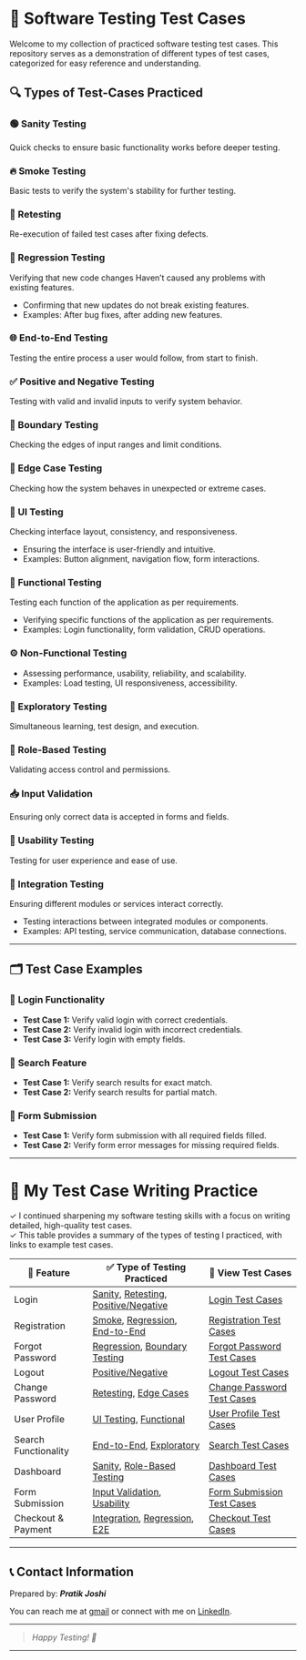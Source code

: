 # 📝 Software Testing Test Cases

Welcome to my collection of practiced software testing test cases. This repository serves as a demonstration of different types of test cases, categorized for easy reference and understanding.

## 🔍 Types of Test-Cases Practiced

### 🟢 Sanity Testing
Quick checks to ensure basic functionality works before deeper testing.

### 🔥 Smoke Testing
Basic tests to verify the system's stability for further testing.

### 🔁 Retesting
Re-execution of failed test cases after fixing defects.

### 🔄 Regression Testing
Verifying that new code changes Haven’t caused any problems with existing features.
* Confirming that new updates do not break existing features.
* Examples: After bug fixes, after adding new features.

### 🌐 End-to-End Testing
Testing the entire process a user would follow, from start to finish.

### ✅ Positive and Negative Testing
Testing with valid and invalid inputs to verify system behavior.

### 📐 Boundary Testing
Checking the edges of input ranges and limit conditions.

### 🎯 Edge Case Testing
Checking how the system behaves in unexpected or extreme cases.

### 🎨 UI Testing
Checking interface layout, consistency, and responsiveness.
* Ensuring the interface is user-friendly and intuitive.
* Examples: Button alignment, navigation flow, form interactions.


### 🧩 Functional Testing
Testing each function of the application as per requirements.
* Verifying specific functions of the application as per requirements.
* Examples: Login functionality, form validation, CRUD operations.

### ⚙️ Non-Functional Testing
  * Assessing performance, usability, reliability, and scalability.
  * Examples: Load testing, UI responsiveness, accessibility.

### 🧪 Exploratory Testing
Simultaneous learning, test design, and execution.

### 👥 Role-Based Testing
Validating access control and permissions.

### 📥 Input Validation
Ensuring only correct data is accepted in forms and fields.

### 🧠 Usability Testing
Testing for user experience and ease of use.

### 🔗 Integration Testing
Ensuring different modules or services interact correctly.
* Testing interactions between integrated modules or components.
* Examples: API testing, service communication, database connections.

---

## 🗂 **Test Case Examples**

### 📌 **Login Functionality**

* **Test Case 1:** Verify valid login with correct credentials.
* **Test Case 2:** Verify invalid login with incorrect credentials.
* **Test Case 3:** Verify login with empty fields.

### 📌 **Search Feature**

* **Test Case 1:** Verify search results for exact match.
* **Test Case 2:** Verify search results for partial match.

### 📌 **Form Submission**

* **Test Case 1:** Verify form submission with all required fields filled.
* **Test Case 2:** Verify form error messages for missing required fields.

---



# 🧪 My Test Case Writing Practice 

✓ I continued sharpening my software testing skills with a focus on writing detailed, high-quality test cases. <br>
✓ This table provides a summary of the types of testing I practiced, with links to example test cases.

| 🚀 Feature              | ✅ Type of Testing Practiced                                               | 🔗 View Test Cases                                      |
|------------------------|---------------------------------------------------------------------------|--------------------------------------------------------|
| Login                  | [Sanity](https://pratiks-desk.site/test-cases/form/login_testcases/#sanity-testing), [Retesting](https://pratiks-desk.site/test-cases/form/login_testcases/#retesting), [Positive/Negative](https://pratiks-desk.site/test-cases/form/login_testcases/#positive-testcases)     | [Login Test Cases](https://pratiks-desk.site/test-cases/form/login_testcases/#testcases)                |
| Registration           | [Smoke](https://pratiks-desk.site/test-cases/form/registration_testcases/#smoke-testing), [Regression](https://pratiks-desk.site/test-cases/form/registration_testcases/#regression-testing), [End-to-End](https://pratiks-desk.site/test-cases/form/registration_testcases/#end-to-end-testing) | [Registration Test Cases](https://pratiks-desk.site/test-cases/form/registration_testcases/#testcases)  |
| Forgot Password        | [Regression](https://pratiks-desk.site/test-cases/form/registration_testcases/#regression), [Boundary Testing](https://pratiks-desk.site/test-cases/form/registration_testcases/#boundary-testing)          | [Forgot Password Test Cases](https://pratiks-desk.site/test-cases/form/registration_testcases/#testcases)     |
| Logout                 | [Positive/Negative](https://pratiks-desk.site/test-cases/form/registration_testcases/#positive-testing)                        | [Logout Test Cases](https://pratiks-desk.site/test-cases/form/registration_testcases/#testcases)              |
| Change Password        | [Retesting](https://pratiks-desk.site/test-cases/form/registration_testcases/#retesting), [Edge Cases](https://pratiks-desk.site/test-cases/form/registration_testcases/#edge-case-testing)                  | [Change Password Test Cases](https://pratiks-desk.site/test-cases/form/registration_testcases/#testcases/)     |
| User Profile           | [UI Testing](https://pratiks-desk.site/test-cases/form/registration_testcases/#ui-testing), [Functional](https://pratiks-desk.site/test-cases/form/registration_testcases/#functional-testing)               | [User Profile Test Cases](https://pratiks-desk.site/test-cases/form/registration_testcases/#testcases)       |
| Search Functionality   | [End-to-End](https://pratiks-desk.site/test-cases/form/registration_testcases/#end-to-end-testing), [Exploratory](https://pratiks-desk.site/test-cases/form/registration_testcases/#exploratory-testing)     | [Search Test Cases](https://pratiks-desk.site/test-cases/form/registration_testcases/#testcases)              |
| Dashboard              | [Sanity](https://pratiks-desk.site/test-cases/form/registration_testcases/#sanity-testing), [Role-Based Testing](https://pratiks-desk.site/test-cases/form/registration_testcases/#role-based-testing)       | [Dashboard Test Cases](https://pratiks-desk.site/test-cases/form/registration_testcases/#testcases/)        |
| Form Submission        | [Input Validation](https://pratiks-desk.site/test-cases/form/registration_testcases/#input-validation), [Usability](https://pratiks-desk.site/test-cases/form/registration_testcases/#usability-testing)     | [Form Submission Test Cases](https://pratiks-desk.site/test-cases/form/registration_testcases/testcases/)       |
| Checkout & Payment     | [Integration](https://pratiks-desk.site/test-cases/form/registration_testcases/#integration-testing), [Regression](https://pratiks-desk.site/test-cases/form/registration_testcases/#regression), [E2E](https://pratiks-desk.site/test-cases/form/registration_testcases/#end-to-end-testing) | [Checkout Test Cases](https://pratiks-desk.site/test-cases/form/registration_testcases/#testcases/)          |

---
## 📞 **Contact Information**

Prepared by: ***Pratik Joshi***

You can reach me at [gmail](mailto:connect.pratikjoshi@gmail.com) or connect with me on [LinkedIn](https://www.linkedin.com/in/pratiks-desk/).

---
> *Happy Testing! 🚀*
---

